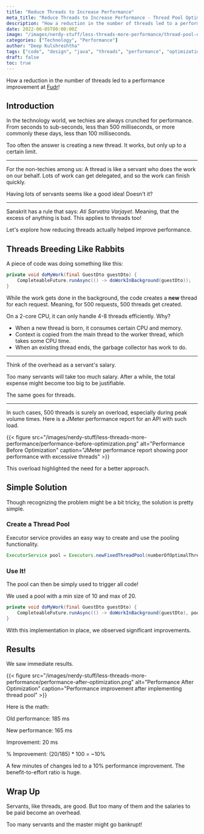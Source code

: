 ```yaml
---
title: "Reduce Threads to Increase Performance"
meta_title: "Reduce Threads to Increase Performance - Thread Pool Optimization"
description: "How a reduction in the number of threads led to a performance improvement at Fudr. Learn about thread pool optimization and resource management."
date: 2022-06-05T00:00:00Z
image: "/images/nerdy-stuff/less-threads-more-performance/thread-pool-optimization.png"
categories: ["Technology", "Performance"]
author: "Deep Kulshreshtha"
tags: ["code", "design", "java", "threads", "performance", "optimization"]
draft: false
toc: true
---
```


How a reduction in the number of threads led to a performance improvement at [Fudr](https://fudr.in/scan)!

## Introduction

In the technology world, we techies are always crunched for performance. From seconds to sub-seconds, less than 500 milliseconds, or more commonly these days, less than 100 milliseconds.

Too often the answer is creating a new thread. It works, but only up to a certain limit.

---

For the non-techies among us: A thread is like a servant who does the work on our behalf. Lots of work can get delegated, and so the work can finish quickly.

Having lots of servants seems like a good idea! Doesn't it?

---

Sanskrit has a rule that says: *Ati Sarvatra Varjayet*. Meaning, that the excess of anything is bad. This applies to threads too!

Let's explore how reducing threads actually helped improve performance.

## Threads Breeding Like Rabbits

A piece of code was doing something like this:

```java
private void doMyWork(final GuestDto guestDto) {
    CompleteableFuture.runAsync(() -> doWorkInBackground(guestDto));
}
```

While the work gets done in the background, the code creates a **new** thread for each request. Meaning, for 500 requests, 500 threads get created.

On a 2-core CPU, it can only handle 4-8 threads efficiently. Why?

- When a new thread is born, it consumes certain CPU and memory.
- Context is copied from the main thread to the worker thread, which takes some CPU time.
- When an existing thread ends, the garbage collector has work to do.

---

Think of the overhead as a servant's salary.

Too many servants will take too much salary. After a while, the total expense might become too big to be justifiable.

The same goes for threads.

---

In such cases, 500 threads is surely an overload, especially during peak volume times. Here is a JMeter performance report for an API with such load.

{{< figure src="/images/nerdy-stuff/less-threads-more-performance/performance-before-optimization.png" alt="Performance Before Optimization" caption="JMeter performance report showing poor performance with excessive threads" >}}

This overload highlighted the need for a better approach.

## Simple Solution

Though recognizing the problem might be a bit tricky, the solution is pretty simple.

### Create a Thread Pool

Executor service provides an easy way to create and use the pooling functionality.

```java
ExecutorService pool = Executors.newFixedThreadPool(numberOfOptimalThreads);
```

### Use It!

The pool can then be simply used to trigger all code!

We used a pool with a min size of 10 and max of 20.

```java
private void doMyWork(final GuestDto guestDto) {
    CompleteableFuture.runAsync(() -> doWorkInBackground(guestDto), pool);
}
```

With this implementation in place, we observed significant improvements.

## Results

We saw immediate results.

{{< figure src="/images/nerdy-stuff/less-threads-more-performance/performance-after-optimization.png" alt="Performance After Optimization" caption="Performance improvement after implementing thread pool" >}}

Here is the math:

Old performance: 185 ms

New performance: 165 ms

Improvement: 20 ms

% Improvement: (20/185) * 100 = ~10%

A few minutes of changes led to a 10% performance improvement. The benefit-to-effort ratio is huge.

## Wrap Up

Servants, like threads, are good. But too many of them and the salaries to be paid become an overhead.

Too many servants and the master might go bankrupt!
